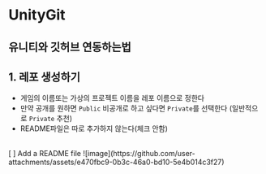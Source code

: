 # UnityGit
## 유니티와 깃허브 연동하는법

## 1. 레포 생성하기
- 게임의 이름또는 가상의 프로젝트 이름을 레포 이름으로 정한다
- 만약 공개를 원하면 `Public` 비공개로 하고 싶다면 `Private`를 선택한다 (일반적으로 `Private` 추천)
- README파일은 따로 추가하지 않는다(체크 안함)<br>
<br>
[ ] Add a README file
![image](https://github.com/user-attachments/assets/e470fbc9-0b3c-46a0-bd10-5e4b014c3f27)
